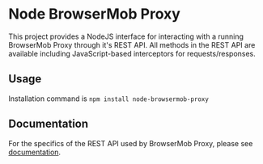 # Node BrowserMob Proxy

This project provides a NodeJS interface for interacting with a running BrowserMob Proxy through it's REST API. All methods in the REST API are available including JavaScript-based interceptors for requests/responses.

## Usage

Installation command is ```npm install node-browsermob-proxy```

## Documentation

For the specifics of the REST API used by BrowserMob Proxy, please see [documentation](https://github.com/lightbody/browsermob-proxy/blob/master/README.md).

